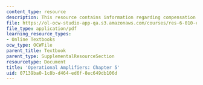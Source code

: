 ```yaml
---
content_type: resource
description: This resource contains information regarding compensation.
file: https://ol-ocw-studio-app-qa.s3.amazonaws.com/courses/res-6-010-electronic-feedback-systems-spring-2013/07139ba01c8bd464ed6f8ec649db106d_MITRES_6-010S13_chap05.pdf
file_type: application/pdf
learning_resource_types:
- Online Textbooks
ocw_type: OCWFile
parent_title: Textbook
parent_type: SupplementalResourceSection
resourcetype: Document
title: 'Operational Amplifiers: Chapter 5'
uid: 07139ba0-1c8b-d464-ed6f-8ec649db106d
---
```

